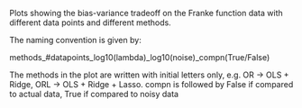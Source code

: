 Plots showing the bias-variance tradeoff on the Franke function data with different data points and different methods.

The naming convention is given by:

methods_#datapoints_log10(lambda)_log10(noise)_compn(True/False)

The methods in the plot are written with initial letters only, e.g. OR -> OLS + Ridge, ORL -> OLS + Ridge + Lasso. compn is followed by False if compared to actual data, True if compared to noisy data
